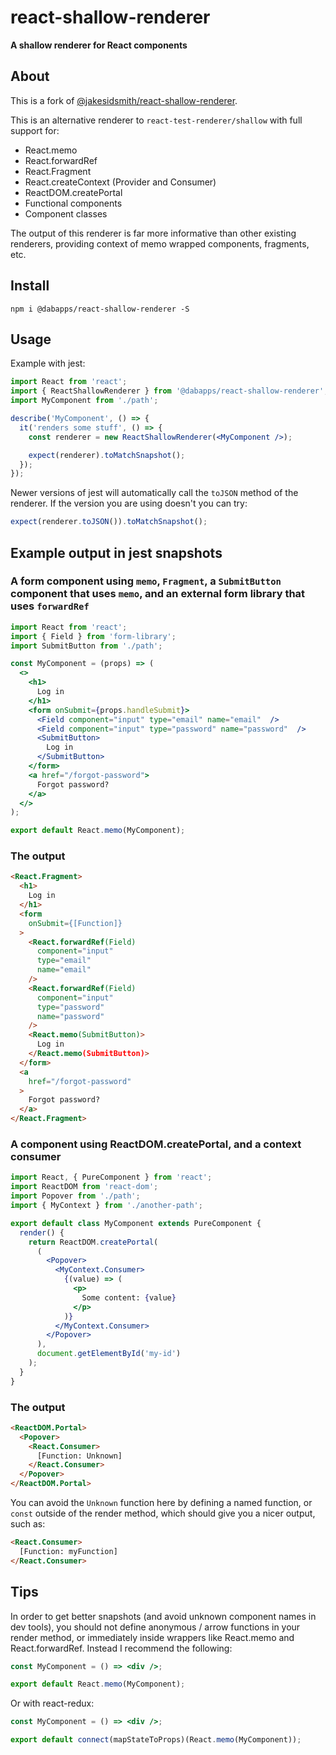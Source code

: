 # react-shallow-renderer

**A shallow renderer for React components**

## About

This is a fork of [@jakesidsmith/react-shallow-renderer](https://github.com/jakesidsmith/react-shallow-renderer).

This is an alternative renderer to `react-test-renderer/shallow` with full support for:

* React.memo
* React.forwardRef
* React.Fragment
* React.createContext (Provider and Consumer)
* ReactDOM.createPortal
* Functional components
* Component classes

The output of this renderer is far more informative than other existing renderers, providing context of memo wrapped components, fragments, etc.

## Install

```shell
npm i @dabapps/react-shallow-renderer -S
```

## Usage

Example with jest:

```jsx
import React from 'react';
import { ReactShallowRenderer } from '@dabapps/react-shallow-renderer';
import MyComponent from './path';

describe('MyComponent', () => {
  it('renders some stuff', () => {
    const renderer = new ReactShallowRenderer(<MyComponent />);

    expect(renderer).toMatchSnapshot();
  });
});
```

Newer versions of jest will automatically call the `toJSON` method of the renderer. If the version you are using doesn't you can try:

```jsx
expect(renderer.toJSON()).toMatchSnapshot();
```

## Example output in jest snapshots

### A form component using `memo`, `Fragment`, a `SubmitButton` component that uses `memo`, and an external form library that uses `forwardRef`

```jsx
import React from 'react';
import { Field } from 'form-library';
import SubmitButton from './path';

const MyComponent = (props) => (
  <>
    <h1>
      Log in
    </h1>
    <form onSubmit={props.handleSubmit}>
      <Field component="input" type="email" name="email"  />
      <Field component="input" type="password" name="password"  />
      <SubmitButton>
        Log in
      </SubmitButton>
    </form>
    <a href="/forgot-password">
      Forgot password?
    </a>
  </>
);

export default React.memo(MyComponent);
```

### The output

```html
<React.Fragment>
  <h1>
    Log in
  </h1>
  <form
    onSubmit={[Function]}
  >
    <React.forwardRef(Field)
      component="input"
      type="email"
      name="email"
    />
    <React.forwardRef(Field)
      component="input"
      type="password"
      name="password"
    />
    <React.memo(SubmitButton)>
      Log in
    </React.memo(SubmitButton)>
  </form>
  <a
    href="/forgot-password"
  >
    Forgot password?
  </a>
</React.Fragment>
```

### A component using ReactDOM.createPortal, and a context consumer

```jsx
import React, { PureComponent } from 'react';
import ReactDOM from 'react-dom';
import Popover from './path';
import { MyContext } from './another-path';

export default class MyComponent extends PureComponent {
  render() {
    return ReactDOM.createPortal(
      (
        <Popover>
          <MyContext.Consumer>
            {(value) => (
              <p>
                Some content: {value}
              </p>
            )}
          </MyContext.Consumer>
        </Popover>
      ),
      document.getElementById('my-id')
    );
  }
}
```

### The output

```html
<ReactDOM.Portal>
  <Popover>
    <React.Consumer>
      [Function: Unknown]
    </React.Consumer>
  </Popover>
</ReactDOM.Portal>
```

You can avoid the `Unknown` function here by defining a named function, or `const` outside of the render method, which should give you a nicer output, such as:

```html
<React.Consumer>
  [Function: myFunction]
</React.Consumer>
```

## Tips

In order to get better snapshots (and avoid unknown component names in dev tools), you should not define anonymous / arrow functions in your render method, or immediately inside wrappers like React.memo and React.forwardRef. Instead I recommend the following:

```jsx
const MyComponent = () => <div />;

export default React.memo(MyComponent);
```

Or with react-redux:

```jsx
const MyComponent = () => <div />;

export default connect(mapStateToProps)(React.memo(MyComponent));
```
